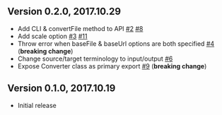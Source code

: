 ## Version 0.2.0, 2017.10.29

* Add CLI & convertFile method to API [#2](https://github.com/NotNinja/convert-svg-to-png/issues/2) [#8](https://github.com/NotNinja/convert-svg-to-png/issues/8)
* Add scale option [#3](https://github.com/NotNinja/convert-svg-to-png/issues/3) [#11](https://github.com/NotNinja/convert-svg-to-png/issues/11)
* Throw error when baseFile & baseUrl options are both specified [#4](https://github.com/NotNinja/convert-svg-to-png/issues/4) (**breaking change**)
* Change source/target terminology to input/output [#6](https://github.com/NotNinja/convert-svg-to-png/issues/6)
* Expose Converter class as primary export [#9](https://github.com/NotNinja/convert-svg-to-png/issues/9) (**breaking change**)

## Version 0.1.0, 2017.10.19

* Initial release
